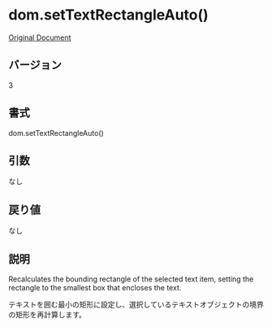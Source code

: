 # dom.setTextRectangleAuto()

[Original Document](http://help.adobe.com/en_US/fireworks/cs/extend/WS5b3ccc516d4fbf351e63e3d1183c94856c-788b.html)

## バージョン

3

## 書式

dom.setTextRectangleAuto()

## 引数

なし

## 戻り値

なし

## 説明

Recalculates the bounding rectangle of the selected text item, setting the rectangle to the smallest box that encloses the text.

テキストを囲む最小の矩形に設定し、選択しているテキストオブジェクトの境界の矩形を再計算します。
